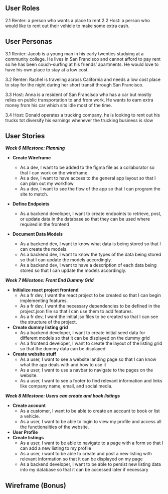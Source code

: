 ## User Roles

2.1 Renter: a person who wants a place to rent
2.2 Host: a person who would like to rent out their vehicle to make some extra cash.

## User Personas

3.1 Renter: Jacob is a young man in his early twenties studying at a community college. He lives in San Francisco and cannot afford to pay rent so he has been couch-surfing at his friends’ apartments. He would love to have his own place to stay at a low cost.

3.2 Renter: Rachel is traveling across California and needs a low cost place to stay for the night during her short transit through San Francisco. 

3.3	Host: Anna is a resident of San Francisco who has a car but mostly relies on
public transportation to and from work. He wants to earn extra money from his car which sits idle most of the time.

3.4	Host: Donald operates a trucking company, he is looking to rent out his trucks tot diversify his earnings whenever the trucking business is slow


## User Stories


***Week 6 Milestone: Planning***
- **Create Wireframe**
   - As a dev, I want to be added to the figma file as a collaborator so that I can work on the wireframe.
  - As a dev, I want to have access to the general app layout so that I can plan out my workflow
  - As a dev, I want to see the flow of the app so that I can program the site to match.
- **Define Endpoints**
  - As a backend developer, I want to create endpoints to retrieve, post, or update data in the database so that they can be used where required in the       frontend
                  
- **Document Data Models**
  - As a backend dev, I want to know what data is being stored so that I can create the models.
  - As a backend dev, I want to know the types of the data being stored so that I can update the models accordingly.
  - As a backend dev, I want to have a description of each data being stored so that I can update the models accordingly.

***Week 7 Milestone: Front End Dummy Grid***
- **Initialize react project frontend**
    - As a fr dev, I want the react project to be created so that I can begin implementing features.
    - As a fr dev, I want the necessary dependencies to be defined in the project.json file so that I can use them to add features.
    - As a fr dev, I want the initial jsx files to be created so that I can see the structure of the project.
- **Create dummy listing grid**
    - As a backend developer, I want to create initial seed data for different models so that it can be displayed on the dummy grid
    - As a frontend developer, I want to create the layout of the listing grid so that the dummy data can be displayed
- **Create website stuff**
   - As a user, I want to see a website landing page so that I can know what the app deals with and how to use it
    - As a user, I want to use a navbar to navigate to the pages on the website.
    - As a user, I want to see a footer to find relevant information and links like company name, email, and social media.
    
***Week 8 Milestone: Users can create and book listings***
- **Create account**
  - As a customer, I want to be able to create an account to book or list a vehicle.
  - As a user, I want to be able to login to view my profile and access all the functionalities of the website.
- **User Profile**
- **Create listings**
  - As a user, I want to be able to navigate to a page with a form so that I can add a new listing to my profile
  - As a user, i want to be able to create and post a new listing with relevant information so that it can be displayed on my page
  - As a backend developer, I want to be able to persist new listing data into my database so that it can be accessed later if necessary


## Wireframe (Bonus)

